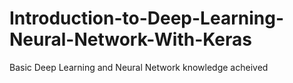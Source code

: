 # Introduction-to-Deep-Learning-Neural-Network-With-Keras
Basic Deep Learning and Neural Network knowledge acheived
